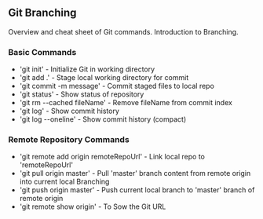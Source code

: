 ## Git Branching

Overview and cheat sheet of Git commands. Introduction to Branching.


### Basic Commands

* 'git init' - Initialize Git in working directory
* 'git add .' - Stage local working directory for commit
* 'git commit -m message' - Commit staged files to local repo
* 'git status' - Show status of repository
* 'git rm --cached fileName' - Remove fileName from commit index
* 'git log' - Show commit history
* 'git log --oneline' - Show commit history (compact)


###  Remote Repository Commands

* 'git remote add origin remoteRepoUrl' - Link local repo to 'remoteRepoUrl'
* 'git pull origin master' - Pull 'master' branch content from remote origin into current local Branching
* 'git push origin master' - Push current local branch to 'master' branch of remote origin
* 'git remote show origin' - To Sow the Git URL
